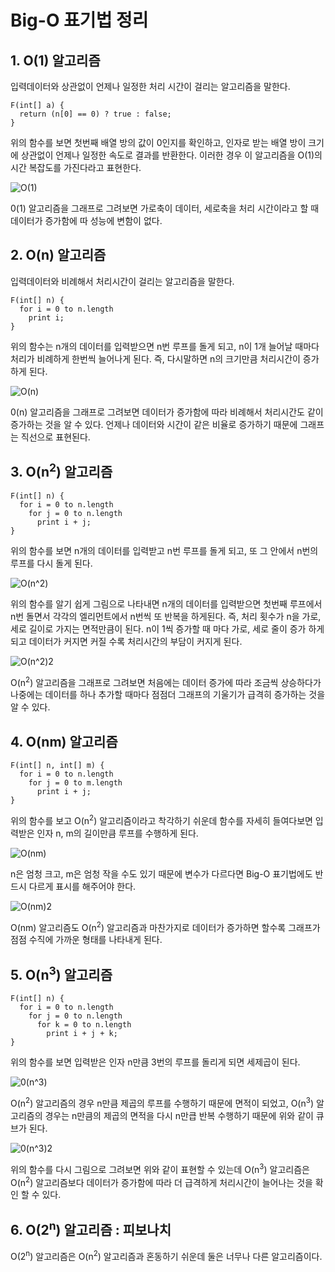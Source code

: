 # Big-O 표기법 정리

## 1. O(1) 알고리즘

입력데이터와 상관없이 언제나 일정한 처리 시간이 걸리는 알고리즘을 말한다.

```
F(int[] a) {
  return (n[0] == 0) ? true : false;
}
```
위의 함수를 보면 첫번째 배열 방의 값이 0인지를 확인하고, 인자로 받는 배열 방이 크기에 상관없이 언제나 일정한 속도로 결과를 반환한다. 이러한 경우
이 알고리즘을 O(1)의 시간 복잡도를 가진다라고 표현한다.

![O(1)](https://github.com/walbatrossw/TIL/blob/master/01_cs-basic/data-structure/img/big-o/o(1).png?raw=true)

0(1) 알고리즘을 그래프로 그려보면 가로축이 데이터, 세로축을 처리 시간이라고 할 때 데이터가 증가함에 따 성능에 변함이 없다.

## 2. O(n) 알고리즘

입력데이터와 비례해서 처리시간이 걸리는 알고리즘을 말한다.

```
F(int[] n) {
  for i = 0 to n.length
    print i;
}
```
위의 함수는 n개의 데이터를 입력받으면 n번 루프를 돌게 되고, n이 1개 늘어날 때마다 처리가 비례하게 한번씩 늘어나게 된다. 즉, 다시말하면 n의 크기만큼 처리시간이 증가하게 된다.

![O(n)](https://github.com/walbatrossw/TIL/blob/master/01_cs-basic/data-structure/img/big-o/o(n).png?raw=true)

0(n) 알고리즘을 그래프로 그려보면 데이터가 증가함에 따라 비례해서 처리시간도 같이 증가하는 것을 알 수 있다. 언제나 데이터와 시간이 같은 비율로 증가하기 때문에 그래프는 직선으로 표현된다.

## 3. O(n<sup>2</sup>) 알고리즘

```
F(int[] n) {
  for i = 0 to n.length
    for j = 0 to n.length
      print i + j;
}
```

위의 함수를 보면 n개의 데이터를 입력받고 n번 루프를 돌게 되고, 또 그 안에서 n번의 루프를 다시 돌게 된다.

![O(n^2)](https://github.com/walbatrossw/TIL/blob/master/01_cs-basic/data-structure/img/big-o/o(n%5E2).png?raw=true)

위의 함수를 알기 쉽게 그림으로 나타내면 n개의 데이터를 입력받으면 첫번째 루프에서 n번 돌면서 각각의 엘리먼트에서 n번씩 또 반복을 하게된다. 즉, 처리 횟수가 n을 가로, 세로 길이로 가지는 면적만큼이 된다. n이 1씩 증가할 때 마다 가로, 세로 줄이 증가 하게 되고 데이터가 커지면 커질 수록 처리시간의 부담이 커지게 된다.

![O(n^2)2](https://github.com/walbatrossw/TIL/blob/master/01_cs-basic/data-structure/img/big-o/o(n%5E2)2.png?raw=true)

O(n<sup>2</sup>) 알고리즘을 그래프로 그려보면 처음에는 데이터 증가에 따라 조금씩 상승하다가 나중에는 데이터를 하나 추가할 때마다 점점더 그래프의 기울기가 급격히 증가하는 것을 알 수 있다.

## 4. O(nm) 알고리즘

```
F(int[] n, int[] m) {
  for i = 0 to n.length
    for j = 0 to m.length
      print i + j;
}
```

위의 함수를 보고 O(n<sup>2</sup>) 알고리즘이라고 착각하기 쉬운데 함수를 자세히 들여다보면 입력받은 인자 n, m의 길이만큼 루프를 수행하게 된다.

![O(nm)](https://github.com/walbatrossw/TIL/blob/master/01_cs-basic/data-structure/img/big-o/o(nm).png?raw=true)

n은 엄청 크고, m은 엄청 작을 수도 있기 때문에 변수가 다르다면 Big-O 표기법에도 반드시 다르게 표시를 해주어야 한다.

![O(nm)2](https://github.com/walbatrossw/TIL/blob/master/01_cs-basic/data-structure/img/big-o/o(nm)2.png?raw=true)

O(nm) 알고리즘도 O(n<sup>2</sup>) 알고리즘과 마찬가지로 데이터가 증가하면 할수록 그래프가 점점 수직에 가까운 형태를 나타내게 된다.


## 5. O(n<sup>3</sup>) 알고리즘

```
F(int[] n) {
  for i = 0 to n.length
    for j = 0 to n.length
      for k = 0 to n.length
        print i + j + k;
}
```

위의 함수를 보면 입력받은 인자 n만큼 3번의 루프를 돌리게 되면 세제곱이 된다.

![0(n^3)](https://github.com/walbatrossw/TIL/blob/master/01_cs-basic/data-structure/img/big-o/o(n%5E3).png?raw=true)

O(n<sup>2</sup>) 알고리즘의 경우 n만큼 제곱의 루프를 수행하기 때문에 면적이 되었고, O(n<sup>3</sup>) 알고리즘의 경우는 n만큼의 제곱의 면적을 다시 n만큽 반복 수행하기 때문에 위와 같이 큐브가 된다.


![0(n^3)2](https://github.com/walbatrossw/TIL/blob/master/01_cs-basic/data-structure/img/big-o/o(n%5E3)2.png?raw=true)

위의 함수를 다시 그림으로 그려보면 위와 같이 표현할 수 있는데 O(n<sup>3</sup>) 알고리즘은 O(n<sup>2</sup>) 알고리즘보다 데이터가 증가함에 따라 더 급격하게 처리시간이 늘어나는 것을 확인 할 수 있다.



## 6. O(2<sup>n</sup>) 알고리즘 : 피보나치

O(2<sup>n</sup>) 알고리즘은 O(n<sup>2</sup>) 알고리즘과 혼동하기 쉬운데 둘은 너무나 다른 알고리즘이다.
